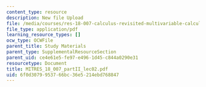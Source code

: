 ```yaml
---
content_type: resource
description: New file Upload
file: /media/courses/res-18-007-calculus-revisited-multivariable-calculus-fall-2011/6f0d3079953766bc36e5214ebd768847_MITRES_18_007_partII_lec02.pdf
file_type: application/pdf
learning_resource_types: []
ocw_type: OCWFile
parent_title: Study Materials
parent_type: SupplementalResourceSection
parent_uid: ce4e61e5-fe97-e496-1d45-c844a0290e31
resourcetype: Document
title: MITRES_18_007_partII_lec02.pdf
uid: 6f0d3079-9537-66bc-36e5-214ebd768847
---
```

